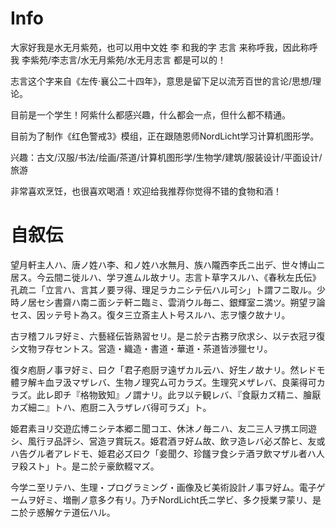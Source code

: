 # Info

大家好我是水无月紫苑，也可以用中文姓 李 和我的字 志言 来称呼我，因此称呼我 李紫苑/李志言/水无月紫苑/水无月志言 都是可以的！

志言这个字来自《左传·襄公二十四年》，意思是留下足以流芳百世的言论/思想/理论。

目前是一个学生！阿紫什么都感兴趣，什么都会一点，但什么都不精通。

目前为了制作《红色警戒3》模组，正在跟随恩师NordLicht学习计算机图形学。


兴趣：古文/汉服/书法/绘画/茶道/计算机图形学/生物学/建筑/服装设计/平面设计/旅游


非常喜欢烹饪，也很喜欢喝酒！欢迎给我推荐你觉得不错的食物和酒！

# 自叙伝

望月軒主人ハ、唐ノ姓ハ李、和ノ姓ハ水無月、族ハ隴西李氏ニ出デ、世々博山ニ居ス。今云間ニ徙ルハ、学ヲ進ムル故ナリ。志言ト草字スルハ、《春秋左氏伝》孔疏ニ「立言ハ、言其ノ要ヲ得、理足ラカニシテ伝ハル可シ」ト謂フニ取ル。少時ノ居セシ書齋ハ南ニ面シテ軒ニ臨ミ、雲消ウル毎ニ、銀輝室ニ満ツ。朔望ヲ論セス、因ッテ号ト為ス。復タ三立斎主人ト号スルハ、志ヲ懐ク故ナリ。

古ヲ稽フルヲ好ミ、六藝経伝皆熟習セリ。是ニ於テ古務ヲ欣求シ、以テ衣冠ヲ復シ文物ヲ存セントス。営造・織造・書道・華道・茶道皆渉獵セリ。

復タ庖厨ノ事ヲ好ミ、曰ク「君子庖厨ヲ遠ザカル云ハ、好生ノ故ナリ。然レドモ體ヲ解キ血ヲ汲マザレバ、生物ノ理究ム可カラズ。生理究メザレバ、良薬得可カラズ。此レ即チ『格物致知』ノ謂ナリ。此ヲ以テ観レバ、『食厭カズ精ニ、膾厭カズ細ニ』トハ、庖厨ニ入ラザレバ得可ラズ」ト。

姫君素ヨリ交遊広博ニシテ本郷ニ聞コエ、休沐ノ毎ニハ、友二三人ヲ携エ同遊シ、風行ヲ品評シ、営造ヲ賞玩ス。姫君酒ヲ好ム故、飲ヲ造レバ必ズ酔ヒ、友或ハ告グル者アレドモ、姫君必ズ曰ク「妾聞ク、珍饈ヲ食シテ酒ヲ飲マザル者ハ人ヲ殺スト」ト。是ニ於テ豪飲輟マズ。

今学ニ至リテハ、生理・プログラミング・画像及ビ美術設計ノ事ヲ好ム。電子ゲームヲ好ミ、増刪ノ意多ク有リ。乃チNordLicht氏ニ学ビ、多ク授業ヲ蒙リ、是ニ於テ惑解ケテ道伝ハル。
